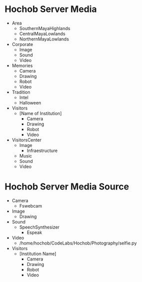 # Hochob Server Media

- Area
  - SouthernMayaHighlands
  - CentralMayaLowlands
  - NorthernMayaLowlands
- Corporate
  - Image
  - Sound
  - Video
- Memories
  - Camera
  - Drawing
  - Robot
  - Video
- Tradition
  - Intel
  - Halloween
- Visitors
  - [Name of Institution]
    - Camera
    - Drawing
    - Robot
    - Video
- VisitorsCenter
  - Image
    - Infraestructure
  - Music
  - Sound
  - Video

# Hochob Server Media Source

- Camera
  - Fswebcam
- Image
  - Drawing
- Sound
  - SpeechSynthesizer
    - Espeak
- Video
  - /home/hochob/CodeLabs/Hochob/Photography/selfie.py
- Visitors
  - [Institution Name]
    - Camera
    - Drawing
    - Robot
    - Video
